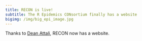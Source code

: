 ```yaml
---
title: RECON is live!
subtitle: The R Epidemics CONsortium finally has a website
bigimg: /img/big_epi_image.jpg
---
```


Thanks to [Dean Attali](http://deanattali.com), RECON now has a website.
